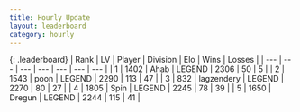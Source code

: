 ```yaml
---
title: Hourly Update
layout: leaderboard
category: hourly
---
```


{: .leaderboard}
| Rank | LV | Player | Division | Elo | Wins | Losses |
| --- | --- | --- | --- | --- | --- | --- |
| <span data-change="0">1</span> | 1402 | <span title="ID: 402846">Ahab</span> | LEGEND | <span data-change="0">2306</span> | <span data-change="0">50</span> | <span data-change="0">5</span> |
| <span data-change="0">2</span> | 1543 | <span title="ID: 540690">poon</span> | LEGEND | <span data-change="0">2290</span> | <span data-change="0">113</span> | <span data-change="0">47</span> |
| <span data-change="0">3</span> | 832 | <span title="ID: 628282">lagzendery</span> | LEGEND | <span data-change="-10">2270</span> | <span data-change="0">80</span> | <span data-change="1">27</span> |
| <span data-change="2">4</span> | 1805 | <span title="ID: 498412">Spin</span> | LEGEND | <span data-change="11">2245</span> | <span data-change="1">78</span> | <span data-change="0">39</span> |
| <span data-change="-1">5</span> | 1650 | <span title="ID: 337810">Dregun</span> | LEGEND | <span data-change="3">2244</span> | <span data-change="1">115</span> | <span data-change="0">41</span> |